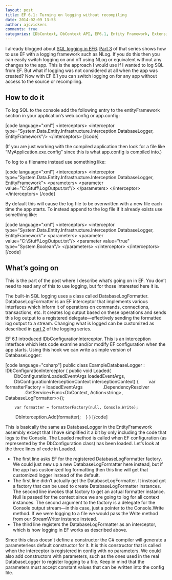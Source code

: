 ```yaml
---
layout: post
title: EF 6.1: Turning on logging without recompiling
date: 2014-02-09 13:53
author: ajcvickers
comments: true
categories: [DbContext, DbContext API, EF6.1, Entity Framework, Extensibility, Interception, Logging]
---
```

I already blogged about <a href="http://blog.oneunicorn.com/2013/05/08/ef6-sql-logging-part-1-simple-logging/">SQL logging in EF6</a>. <a href="http://blog.oneunicorn.com/2013/05/14/ef6-sql-logging-part-3-interception-building-blocks/">Part 3</a> of that series shows how to use EF with a logging framework such as NLog. If you do this then you can easily switch logging on and off using NLog or equivalent without any changes to the app. This is the approach I would use if I wanted to log SQL from EF. But what if logging was not considered at all when the app was created? Now with EF 6.1 you can switch logging on for any app without access to the source or recompiling.<!--more-->
<h2>How to do it</h2>
To log SQL to the console add the following entry to the entityFramework section in your application’s web.config or app.config:

[code language="xml"]
&lt;interceptors&gt;
  &lt;interceptor type=&quot;System.Data.Entity.Infrastructure.Interception.DatabaseLogger, EntityFramework&quot;/&gt;
&lt;/interceptors&gt;
[/code]

(If you are just working with the compiled application then look for a file like “MyApplication.exe.config” since this is what app.config is compiled into.)

To log to a filename instead use something like:

[code language="xml"]
&lt;interceptors&gt;
  &lt;interceptor type=&quot;System.Data.Entity.Infrastructure.Interception.DatabaseLogger, EntityFramework&quot;&gt;
    &lt;parameters&gt;
      &lt;parameter value=&quot;C:\Stuff\LogOutput.txt&quot;/&gt;
    &lt;/parameters&gt;
  &lt;/interceptor&gt;
&lt;/interceptors&gt;
[/code]

By default this will cause the log file to be overwritten with a new file each time the app starts. To instead append to the log file if it already exists use something like:

[code language="xml"]
&lt;interceptors&gt;
  &lt;interceptor type=&quot;System.Data.Entity.Infrastructure.Interception.DatabaseLogger, EntityFramework&quot;&gt;
    &lt;parameters&gt;
      &lt;parameter value=&quot;C:\Stuff\LogOutput.txt&quot;/&gt;
      &lt;parameter value=&quot;true&quot; type=&quot;System.Boolean&quot;/&gt;
    &lt;/parameters&gt;
  &lt;/interceptor&gt;
&lt;/interceptors&gt;
[/code]

<h2>What’s going on</h2>
This is the part of the post where I describe what’s going on in EF. You don’t need to read any of this to use logging, but for those interested here it is.

The built-in SQL logging uses a class called DatabaseLogFormatter.  DatabaseLogFormatter is an EF interceptor that implements various interfaces which inform it of operations on commands, connections, transactions, etc. It creates log output based on these operations and sends this log output to a registered delegate—effectively sending the formatted log output to a stream. Changing what is logged can be customized as described in <a href="http://blog.oneunicorn.com/2013/05/09/ef6-sql-logging-part-2-changing-the-contentformatting/">part 2</a> of the logging series.

EF 6.1 introduced IDbConfigurationInterceptor. This is an interception interface which lets code examine and/or modify EF configuration when the app starts. Using this hook we can write a simple version of DatabaseLogger:

[code language="csharp"]
public class ExampleDatabaseLogger : IDbConfigurationInterceptor
{
    public void Loaded(
        DbConfigurationLoadedEventArgs loadedEventArgs,
        DbConfigurationInterceptionContext interceptionContext)
    {
        var formatterFactory = loadedEventArgs
                .DependencyResolver
                .GetService&lt;Func&lt;DbContext, Action&lt;string&gt;, DatabaseLogFormatter&gt;&gt;();

        var formatter = formatterFactory(null, Console.Write);

        DbInterception.Add(formatter);
    }
}
[/code]

This is basically the same as DatabaseLogger in the EntityFramework assembly except that I have simplified it a bit by only including the code that logs to the Console. The Loaded method is called when EF configuration (as represented by the DbConfiguration class) has been loaded. Let’s look at the three lines of code in Loaded.
<ul>
	<li>The first line asks EF for the registered DatabaseLogFormatter factory. We could just new up a new DatabaseLogFormatter here instead, but if the app has customized log formatting then this line will get that customized logger instead of the default.</li>
	<li>The first line didn’t actually get the DatabaseLogFormatter. It instead got a factory that can be used to create DatabaseLogFormatter instances. The second line invokes that factory to get an actual formatter instance. Null is passed for the context since we are going to log for all context instances. The second argument to the factory is a delegate for the Console output stream—in this case, just a pointer to the Console.Write method. If we were logging to a file we would pass the Write method from our StreamWriter instance instead.</li>
	<li>The third line registers the DatabaseLogFormatter as an interceptor, which is how logging in EF works as described above.</li>
</ul>
Since this class doesn’t define a constructor the C# compiler will generate a parameterless default constructor for it. It is this constructor that is called when the interceptor is registered in config with no parameters. We could also add constructors with parameters, such as the ones used in the real DatabaseLogger to register logging to a file. Keep in mind that the parameters must accept constant values that can be written into the config file.
